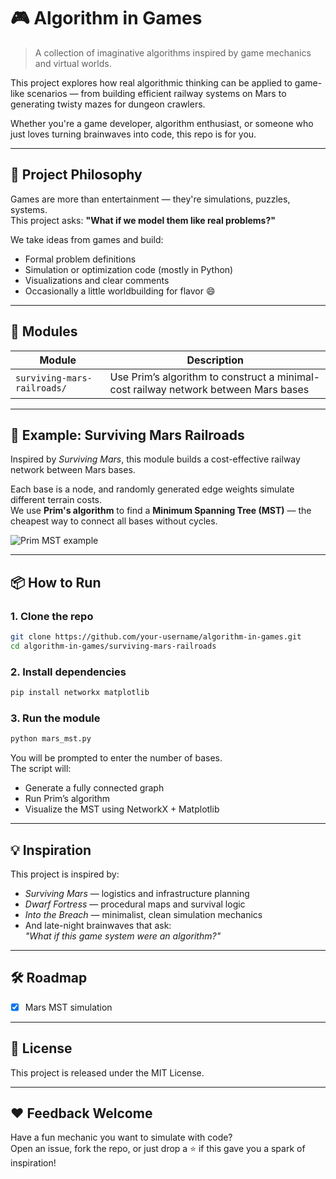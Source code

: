 # 🎮 Algorithm in Games

> A collection of imaginative algorithms inspired by game mechanics and virtual worlds.

This project explores how real algorithmic thinking can be applied to game-like scenarios — from building efficient railway systems on Mars to generating twisty mazes for dungeon crawlers.

Whether you're a game developer, algorithm enthusiast, or someone who just loves turning brainwaves into code, this repo is for you.

---

## 🌌 Project Philosophy

Games are more than entertainment — they're simulations, puzzles, systems.  
This project asks: **"What if we model them like real problems?"**

We take ideas from games and build:
- Formal problem definitions
- Simulation or optimization code (mostly in Python)
- Visualizations and clear comments
- Occasionally a little worldbuilding for flavor 😄

---

## 🧠 Modules

| Module | Description |
|--------|-------------|
| `surviving-mars-railroads/` | Use Prim’s algorithm to construct a minimal-cost railway network between Mars bases |

---

## 🚀 Example: Surviving Mars Railroads

Inspired by *Surviving Mars*, this module builds a cost-effective railway network between Mars bases.

Each base is a node, and randomly generated edge weights simulate different terrain costs.  
We use **Prim's algorithm** to find a **Minimum Spanning Tree (MST)** — the cheapest way to connect all bases without cycles.

![Prim MST example](surviving-mars-railroads/images/mst_example.png)

---

## 📦 How to Run

### 1. Clone the repo  
```bash
git clone https://github.com/your-username/algorithm-in-games.git
cd algorithm-in-games/surviving-mars-railroads
```

### 2. Install dependencies  
```bash
pip install networkx matplotlib
```

### 3. Run the module  
```bash
python mars_mst.py
```

You will be prompted to enter the number of bases.  
The script will:
- Generate a fully connected graph
- Run Prim’s algorithm
- Visualize the MST using NetworkX + Matplotlib

---

## 💡 Inspiration

This project is inspired by:
- *Surviving Mars* — logistics and infrastructure planning  
- *Dwarf Fortress* — procedural maps and survival logic  
- *Into the Breach* — minimalist, clean simulation mechanics  
- And late-night brainwaves that ask:  
  *"What if this game system were an algorithm?"*

---

## 🛠️ Roadmap

- [x] Mars MST simulation  
---

## 📝 License

This project is released under the MIT License.

---

## ❤️ Feedback Welcome

Have a fun mechanic you want to simulate with code?  
Open an issue, fork the repo, or just drop a ⭐ if this gave you a spark of inspiration!

